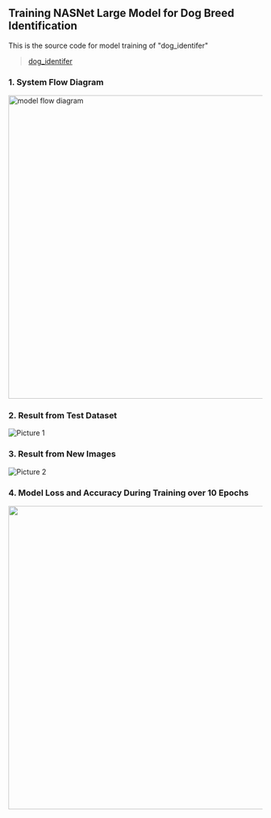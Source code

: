 ## Training NASNet Large Model for Dog Breed Identification

This is the source code for model training of "dog_identifer"

> [dog_identifer](https://github.com/sameer182/dog_identifier)

### 1. System Flow Diagram
<img width="600" alt="model flow diagram" src="https://github.com/sameer182/NASNet-Large-Model/assets/20257638/526742f9-ce96-40c9-bad1-d9f68daee2ad">

### 2. Result from Test Dataset
![Picture 1](https://github.com/sameer182/NASNet-Large-Model/assets/20257638/062a743b-f168-4c5c-a913-4b0561ceba60)

### 3. Result from New Images
![Picture 2](https://github.com/sameer182/NASNet-Large-Model/assets/20257638/fcb7174b-6118-4f99-a163-7646cc2e6fb2)

### 4. Model Loss and Accuracy During Training over 10 Epochs
<img src="https://github.com/sameer182/NASNet-Large-Model/assets/20257638/fd3b80e1-ef84-4a7d-ad92-81ea20acbe18" width="600">



